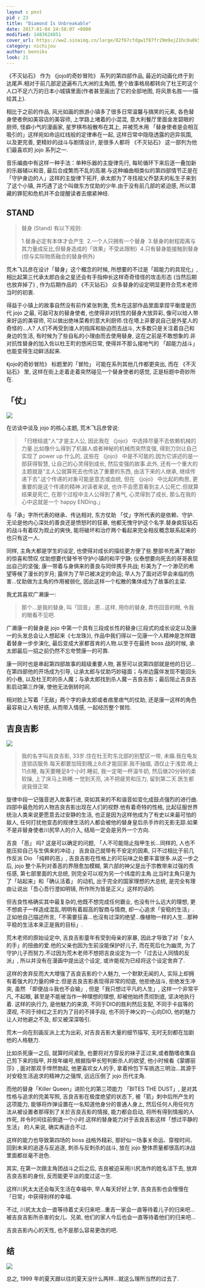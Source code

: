 ```yaml
---
layout : post
pid : 23
title: "Diamond Is Unbreakable"
date: 2017-01-04 24:58:07 +0800
modified: 1483624851
cover_url: https://ww2.sinaimg.cn/large/82f67cfdgw1f87fr29m9aj21hc0u0k5z
category: nichijou
author: benniks
look: 21
---
```



《不灭钻石》 作为 《jojo的奇妙冒险》 系列的第四部作品, 最近的动画化终于到达尾声.相对于前几部足迹遍布几大洲的主角团,  整个故事格局都转向了杜王町这个人口不足六万的日本小城镇里面(作者甚至画出了它的全部地图, 将风景名胜一一描绘其上).


相比于之前的作品, 风光如画的旅游小镇多了很多日常温馨与搞笑的元素,  各色替身使者例如美容店的美容师, 上学路上堵着的小混混, 意大利餐厅里面金发碧眼的厨师, 怪癖小气的漫画家, 星罗棋布般散布在其上, 并被荒木用 「替身使者是会相互吸引的」这样宛如命运红线般的定律串在一起, 这样日常中隐隐透露的迥异氛围, 以及更完善, 更精妙的战斗与剧情设计, 是很多人都将 《不灭钻石》 这一部列为他们最喜欢的 jojo 系列之一.


音乐编曲中有这样一种手法：单种乐器的主旋律先行, 每轮循环下来后逐一叠加新的乐器辅以和音, 最后合成繁而不乱的高潮.与这种编曲相类似的第四部情节正是在「守护身边的人」这样的主旋律下拓开, 承太郎为了寻找祖父乔瑟夫的私生子来到了这个小镇, 并巧遇了这个叫做东方仗助的少年.由于没有前几部的紧迫感, 所以潜藏的罪犯和危机并不会提醒读者去绷紧神经.



## STAND

> 替身 (Stand) 有以下规则: 
>
> 1.替身必定有本体才会产生 
> 2.一个人只拥有一个替身 
> 3.替身的射程距离与其力量成反比,但替身造成的「效果」不受此限制) 
> 4.只有替身能接触到替身(但与实际物质融合的替身例外) 



荒木飞吕彦在设计「替身」这个概念的时候, 所想要的不过是「超能力的具现化」,相比起第三代承太郎白金之星还会有手指伸长这样奇奇怪怪的攻击形态 (当然后期也放弃掉了) , 作为后期作品的 《不灭钻石》 众多替身的设定明显更符合荒木老师当时的初衷.

得益于小镇上的故事自然没有前作紧张刺激, 荒木在这部作品里面拿捏平衡度是历代 jojo 之最, 可敌可友的替身使者, 也使得非对抗性的替身大放异彩, 像可以给人带来好运的美容师, 可以做出绝味菜肴的意大利厨师.住在塔上非要说自己是外星人的奇怪的...人?  人们不再受到谁人的指挥和胁迫而去战斗, 大多数只是关注着自己和身边的生活, 有时候为了些自私的小理由而去使用替身, 这在之前是不敢想象的.非对抗性替身的加入佐以杜王町的悠闲日常, 使得并不那么接地气的 「超能力战斗」 也能变得生动鲜活起来.

《jojo的奇妙冒险》 标题里的「冒险」 可能在系列其他几作都更突出, 而在 《不灭钻石》 里, 这样在街上走着走着突然碰见一个替身使者的感觉, 正是标题中奇妙所在.


## 「仗」

![](https://ww1.sinaimg.cn/large/82f67cfdgw1f87j3kioenj20cn0id42j.jpg)

在访谈中谈及 jojo 的核心主题, 荒木飞吕彦曾说: 

> 「归根结底“人”才是主人公, 因此我在 《jojo》 中选择尽量不去依赖机械的力量.比如像什么得到了机器人或者神秘的机械而突然变强, 得到刀剑让自己实现了 power up 什么的, 这些在 《jojo》 中是不可能的.因为它讲述的是一部获得智慧, 让自己的心灵得到成长, 然后变强的故事.此外, 还有一个重大的主题就是“主人公就算死去也传达了重要的东西, 由活下来的人继承, 继续传递下去”.这个传递的对象可能是意志或血统, 但在 《jojo》 中比起的构思, 更重要的是这个传递的精神.对读者来说, 也许不会愿意看到主人公死亡.但就算结果是死亡, 在那个过程中主人公得到了勇气, 心灵得到了成长, 那么在我的心中这就是一个 happy ENDing.」

与「承」字所代表的继承、传达相对, 东方仗助 「仗」字所代表的是依赖、守护.无论是他内心深处的善良还是愤怒时的狂暴, 他都无愧守护这个名字.替身疯狂钻石的战斗有着叹为观止的爽快, 能将破坏和治疗两个看起来完全相反概念联系起来的也只有这一人.

同样, 主角大都是学生的设定, 也使得对成长的描绘更方便了些.整部书充满了微妙的惊喜和赞叹.仗助想要代替爷爷守护小镇的和平宁静; 仪泰想要向死去的哥哥表现出自己的坚强; 康一带着与身俱来的善良与同伴携手共战; 杉美为了一个渺茫的希望等候了漫长的岁月; 露伴为了早已被决定的命运; 早人为了面对迟早会来临的伤害…仗助做为主角的作用被弱化, 因此这样一个松散的集体成为了故事的主梁.

我尤其喜欢广濑康一: 

> 那个...是我的替身, 叫「回音」.恩...这样, 用你的替身, 弄伤回音的眼, 令我的眼看不见吧.

广濑康一的替身是 jojo 中第一个具有三段成长性的替身(三段式的成长设定以及康一的头发总会让人想起来《七龙珠》), 作品中我们得以一见康一个人精神是怎样跟着替身一步步演化, 最后变成大家都首肯的人物.以至于在最终 boss 战的时候, 承太郎最后一招之前仍然不忘夸赞康一的可靠.

康一同时也是串起第四部故事的超级重要人物, 甚至可以说第四部就是他的日记...在第四部他的开场成为引导, 让承太郎与仗助巧妙碰面；与岸边露伴发现不能回头的小巷, 以及杜王町的杀人魔；与承太郎找到杀人魔－吉良吉影；最后阻止吉良吉影启动第三炸弹, 使他无法倒转时间.

相对脸上写着「无敌」两个字的承太郎或者痞里痞气的仗助, 还是康一这样的角色最容易让人有好感, 从而带入情感, 一起经历整个冒险.


## 吉良吉影

![](https://ww4.sinaimg.cn/large/006tKfTcgw1fbdvyzrf6fj30ha0kn45s.jpg)

> 我的名字叫吉良吉影, 33岁.住在杜王町东北部的别墅区一带, 未婚.我在龟友连锁店服务.每天都要加班到晚上8点才能回家.我不抽烟, 酒仅止于浅尝.晚上11点睡, 每天要睡足8个小时.睡前, 我一定喝一杯温牛奶, 然后做20分钟的柔软操, 上了床马上熟睡.一觉到天亮, 决不把疲劳和压力, 留到第二天.医生都说我很正常.

旋律中段一记强音迸入故事行进, 突如其来的不和谐音如变化成鼓点强烈的进行曲.四部中最危险的人物吉良吉影出现在人们的视野.他有着奇特的性格, 比起征服世界统治人类来说更愿意去过安静的生活, 也正是因为这样他成为了有史以来最可怕的敌人, 任何打扰他变态的规律生活的人都会被他的替身皇后杀手炸的无影无踪.如果不是非替身使者川尻早人的介入, 结局一定会是另外一个方向.

吉良 「恶」 吗?  这是可以确定的问题, 「人不可能阻止指甲生长...同样的, 人也不能压抑自己与生俱来的冲动.」 吉良自己就带有不安定的因素, 只不过相比于前几作反派 Dio 「纯粹的恶」, 吉良吉影在性格上的可玩味之处要丰富很多.从这一步之后, jojo 整个系列对善恶的界限愈加模糊,  第六部的神父是出于宗教带来过强的责任感, 第七部里面的大总统, 则完全可以视为另一个纬度的主角.比当时主角只是为了「站起来」和「确认活着」 的动机, 出于完全的国家理想的大总统, 是完全有理由让说出「吾心吾行澄如明镜, 所作所为皆是正义」这样的话的.

但吉良性格确实其中最复杂的,他既不想完成任何霸业, 也没有什么远大的理想, 更不想疯子一样造成混乱.明明有着超高的智商与情商, 却一心追求「安稳的生活」.正如他自己描述所言,「不需要狂喜…也沒有过深的绝望…像植物一样的人生…那种平稳的生活本来正是我的目标」.

荒木老师的原始设定中, 吉良吉影童年有受到母亲的家暴, 因此才导致了对「女人的手」的扭曲的爱.他的父亲也因为生前没能保护好儿子, 而在死后化为幽灵, 为了守护儿子而努力.不过因为荒木老师不想把吉良设定为一个「过去让人同情的反派」, 所以并没有在漫画中提出这个设定, 或许能视为已经将这个设定舍弃了.

这样的舍弃反而大大增强了吉良吉影的个人魅力, 一个默默无闻的人, 实际上却拥有着强大的力量的绅士.但是吉良吉影表现得非常的彻底, 他拒绝战斗, 拒绝发生冲突, 虽然 「即便战斗我也不会输」, 但是「我只想过平凡的人生」, 这样一个非常平凡, 不起眼, 甚至是不能被当作一种理想的理想, 却被他始终贯彻到底,  坚决地执行着. 这样的执行力, 是他魅力的来源, 不同于DIO的胜利然后支配, 不同于卡兹等的漠视, 不同于绯红之王的为了目的不择手段, 也不同于神父的一心向DIO, 他的魅力让人对他避之不及, 却又被深深吸引.

荒木一向在刻画反派上尤为出彩, 对吉良吉影大量的细节描写, 无时无刻都在加剧他的人格魅力.

比如杀死康一之后, 就算时间紧急, 也要将对方穿反的袜子正过来,或者酷嗜收集自己剪下来的指甲, 并按年编号,根据指甲长短判断杀人的欲望, 他小时候看《蒙娜丽莎》, 面对那双手悍然勃起, 他更喜欢女人的手, 拿着拎包下车挑选三明治...其源于对安稳生活追求的精神力之强悍, 远远压倒了 jojo 历代主角.

而他的替身「Killer Queen」进阶化的第三项能力 「BITES THE DUST」, 是对其性格与追求的完美写照, 吉良吉影在极度绝望的状态下, 被「箭」刺中后所产生的这项能力, 能够将炸弹设置在一名知道他身分的普通人身上, 然后任何人用任何方法从被设置者那得到了关於吉良吉影的情报, 能力都会启动, 将所有得到情报的人炸死, 并令时间往前倒退一个小时.这样的替身能力对于吉良吉影这样「想过平静的生活」 的人来说, 确实再适合不过.

这样的能力也导致第四场的 boss 战格外精彩, 那好似一场事关命运、穿梭时间、回到未来的追逐与反追逐, 刺杀与反刺杀的战斗, 放在 jojo 整体质量都很高的决战里面都丝毫不逊色.


其实, 在第一次跟主角团战斗之后之后, 吉良被迫采用川尻浩作的姓名活下去, 放弃吉良吉影的身份, 反而能更平淡的度过这一生.

这样川尻太太还会每天生活在幸福中, 早人每天好好上学, 吉良吉影也会慢慢在「日常」中获得别样的幸福.

不过, 川尻太太会一直等待着丈夫归来吧…重吉一家会一直等待着儿子的归来吧…被吉良吉影所杀害的女儿、兄弟, 他们的家人今后也会一直等待着他们的归来吧…

吉良吉影内心的天性, 也不是那么容易更改的吧.


## 结
 
![](https://ww1.sinaimg.cn/large/82f67cfdgw1f87ja13qchj20ez06v0u5.jpg)

总之, 1999 年的夏天跟以往的夏天没什么两样...就这么理所当然的过去了.
